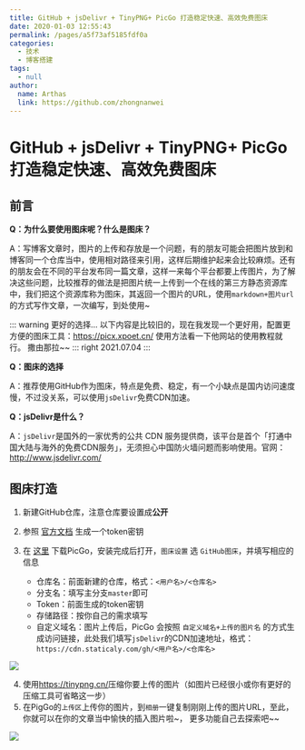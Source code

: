 ```yaml
---
title: GitHub + jsDelivr + TinyPNG+ PicGo 打造稳定快速、高效免费图床
date: 2020-01-03 12:55:43
permalink: /pages/a5f73af5185fdf0a
categories:
  - 技术
  - 博客搭建
tags:
  - null
author:
  name: Arthas
  link: https://github.com/zhongnanwei
---
```

# GitHub + jsDelivr + TinyPNG+ PicGo 打造稳定快速、高效免费图床

## 前言

**Q：为什么要使用图床呢？什么是图床？**

A：写博客文章时，图片的上传和存放是一个问题，有的朋友可能会把图片放到和博客同一个仓库当中，使用相对路径来引用，这样后期维护起来会比较麻烦。还有的朋友会在不同的平台发布同一篇文章，这样一来每个平台都要上传图片，为了解决这些问题，比较推荐的做法是把图片统一上传到一个在线的第三方静态资源库中，我们把这个资源库称为图床，其返回一个图片的URL，使用`markdown+图片url`的方式写作文章，一次编写，到处使用~


<!-- more -->

::: warning 更好的选择...
以下内容是比较旧的，现在我发现一个更好用，配置更方便的图床工具：<https://picx.xpoet.cn/>
使用方法看一下他网站的使用教程就行。 撒由那拉~~
::: right
2021.07.04
:::


**Q：图床的选择**

A：推荐使用GitHub作为图床，特点是免费、稳定，有一个小缺点是国内访问速度慢，不过没关系，可以使用`jsDelivr`免费CDN加速。



**Q：jsDelivr是什么？**

A：`jsDelivr`是国外的一家优秀的公共 CDN 服务提供商，该平台是首个「打通中国大陆与海外的免费CDN服务」，无须担心中国防火墙问题而影响使用。官网：<http://www.jsdelivr.com/>





## 图床打造

1. 新建GitHub仓库，注意仓库要设置成**公开**

2. 参照 [官方文档](https://help.github.com/en/github/authenticating-to-github/creating-a-personal-access-token-for-the-command-line) 生成一个token密钥

3. 在 [这里](https://github.com/Molunerfinn/picgo/releases) 下载PicGo，安装完成后打开，`图床设置` 选 `GitHub图床`，并填写相应的信息
   * 仓库名：前面新建的仓库，格式：`<用户名>/<仓库名>`
   * 分支名：填写主分支`master`即可
   * Token：前面生成的token密钥
   * 存储路径：按你自己的需求填写
   * 自定义域名：图片上传后，PicGo 会按照 `自定义域名+上传的图片名` 的方式生成访问链接，此处我们填写`jsDelivr`的CDN加速地址，格式：`https://cdn.staticaly.com/gh/<用户名>/<仓库名>`

![](https://cdn.staticaly.com/gh/xugaoyi/image_store/blog/20200103105720.png)

4. 使用<https://tinypng.cn/>压缩你要上传的图片（如图片已经很小或你有更好的压缩工具可省略这一步）
5. 在PigGo的`上传区`上传你的图片，到`相册`一键复制刚刚上传的图片URL，至此，你就可以在你的文章当中愉快的插入图片啦~， 更多功能自己去探索吧~~

![](https://cdn.staticaly.com/gh/xugaoyi/image_store/blog/20200103121148.png)

